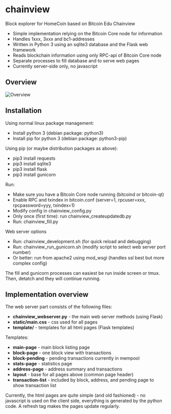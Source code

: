 # chainview
Block explorer for HomeCoin based on Bitcoin Edu Chainview

- Simple implementation relying on the Bitcoin Core node for information
- Handles 1xxx, 3xxx and bc1-addresses
- Written in Python 3 using an sqlite3 database and the Flask web framework
- Reads blockchain information using only RPC-api of Bitcoin Core node
- Separate processes to fill database and to serve web pages
- Currently server-side only, no javascript

## Overview

![Overview](doc/images/chainview-overview.png)

## Installation
Using normal linux package management:
- Install python 3 (debian package: python3)
- Install pip for python 3 (debian package: python3-pip)

Using pip (or maybe distribution packages as above):
- pip3 install requests
- pip3 install sqlite3
- pip3 install flask
- pip3 install gunicorn

Run:
- Make sure you have a Bitcoin Core node running (bitcoind or bitcoin-qt)
- Enable RPC and txindex in bitcoin.conf (server=1, rpcuser=xxx, rpcpassword=yyy, txindex=1)
- Modify config in chainview_config.py
- Only once (first time): run chainview_createupdatedb.py
- Run: chainview_fill.py

Web server options
- Run: chainview_development.sh (for quick reload and debugging)
- Run: chainview_run_gunicorn.sh (modify script to select web server port number)
- Or better: run from apache2 using mod_wsgi (handles ssl best but more complex config)

The fill and gunicorn processes can easiest be run inside screen or
tmux. Then, detatch and they will continue running.

## Implementation overview

The web server part consists of the following files:
- **chainview_webserver.py** - the main web server methods (using Flask)
- **static/main.css** - css used for all pages
- **template/** - templates for all html pages (Flask templates)

Templates:
- **main-page** - main block listing page
- **block-page** - one block view with transactions
- **block-pending** - pending transactions currently in mempool
- **stats-page** - statistics page
- **address-page** - address summary and transactions
- **layout** - base for all pages above (common page header)
- **transaction-list** - included by block, address, and pending page to show transaction list

Currently, the html pages are quite simple (and old fashioned) - no
javascript is used on the client side, everything is generated by the
python code. A refresh tag makes the pages update regularly.
